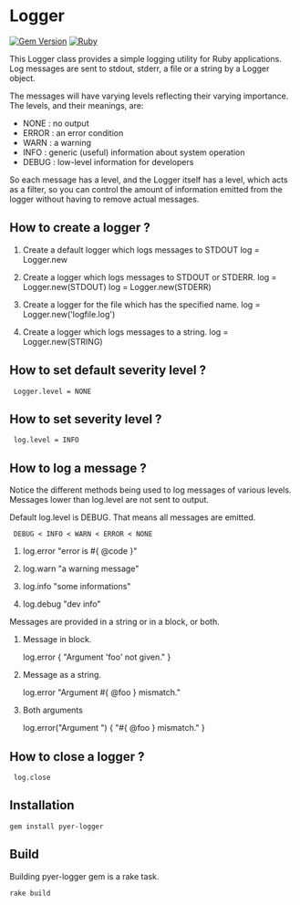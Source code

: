 Logger
======

[![Gem Version](https://badge.fury.io/rb/pyer-logger.svg)](https://badge.fury.io/rb/pyer-logger)
[![Ruby](https://github.com/pyer/logger/actions/workflows/ruby.yml/badge.svg)](https://github.com/pyer/logger/actions/workflows/ruby.yml)

This Logger class provides a simple logging utility for Ruby applications.
Log messages are sent to stdout, stderr, a file or a string by a Logger object.

The messages will have varying levels reflecting their varying importance.
The levels, and their meanings, are:
* NONE  : no output
* ERROR : an error condition
* WARN  : a warning
* INFO  : generic (useful) information about system operation
* DEBUG : low-level information for developers

So each message has a level, and the Logger itself has a level, which acts
as a filter, so you can control the amount of information emitted from the
logger without having to remove actual messages.


How to create a logger ?
------------------------

1. Create a default logger which logs messages to STDOUT
     log = Logger.new

2. Create a logger which logs messages to STDOUT or STDERR.
     log = Logger.new(STDOUT)
     log = Logger.new(STDERR)

2. Create a logger for the file which has the specified name.
     log = Logger.new('logfile.log')

3. Create a logger which logs messages to a string.
     log = Logger.new(STRING)


How to set default severity level ?
-----------------------------------

     Logger.level = NONE


How to set severity level ?
---------------------------

     log.level = INFO


How to log a message ?
----------------------

Notice the different methods being used to log messages of various levels.
Messages lower than log.level are not sent to output.

Default log.level is DEBUG. That means all messages are emitted.

     DEBUG < INFO < WARN < ERROR < NONE

1. log.error "error is #{ @code }"

2. log.warn  "a warning message"

3. log.info  "some informations"

4. log.debug "dev info"

Messages are provided in a string or in a block, or both.

1. Message in block.

     log.error { "Argument 'foo' not given." }

2. Message as a string.

     log.error "Argument #{ @foo } mismatch."

3. Both arguments

     log.error("Argument ") { "#{ @foo } mismatch." } 


How to close a logger ?
-----------------------

     log.close


Installation
------------

    gem install pyer-logger

Build
-----

Building pyer-logger gem is a rake task.

    rake build
